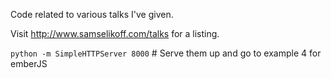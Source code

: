 Code related to various talks I've given.

Visit http://www.samselikoff.com/talks for a listing.

`python -m SimpleHTTPServer 8000` # Serve them up and go to example 4 for emberJS

